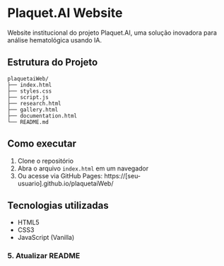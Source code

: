 # Plaquet.AI Website

Website institucional do projeto Plaquet.AI, uma solução inovadora para análise hematológica usando IA.

## Estrutura do Projeto

```
plaquetaiWeb/
├── index.html
├── styles.css
├── script.js
├── research.html
├── gallery.html
├── documentation.html
└── README.md
```

## Como executar

1. Clone o repositório
2. Abra o arquivo `index.html` em um navegador
3. Ou acesse via GitHub Pages: https://[seu-usuario].github.io/plaquetaiWeb/

## Tecnologias utilizadas

- HTML5
- CSS3
- JavaScript (Vanilla)

### 5. Atualizar README
